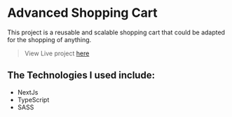 # Advanced Shopping Cart

This project is a reusable and scalable shopping cart that could be adapted for the shopping of anything.

> View Live project [here](https://ayotolusam-shopping-cart.vercel.app) 

## The Technologies I used include:

* NextJs
* TypeScript
* SASS